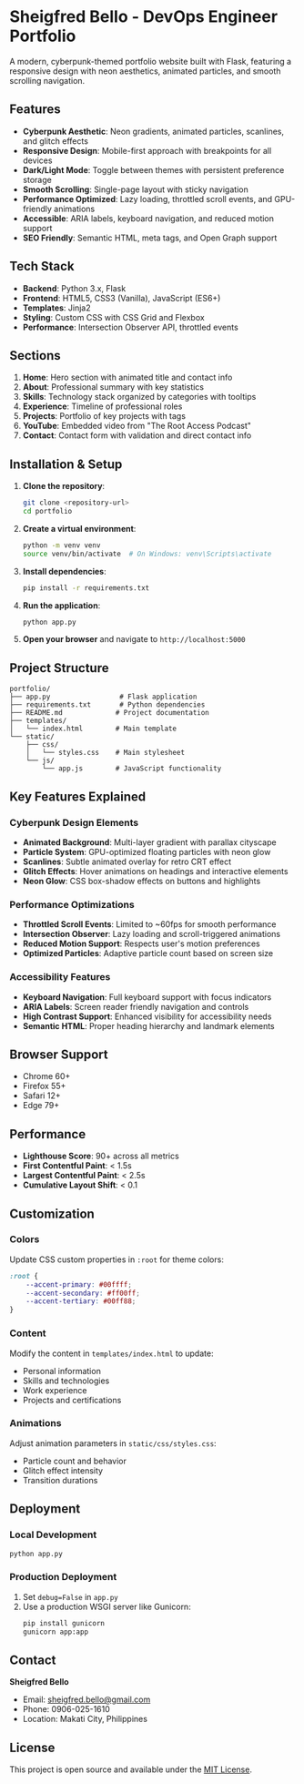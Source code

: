 # Sheigfred Bello - DevOps Engineer Portfolio

A modern, cyberpunk-themed portfolio website built with Flask, featuring a responsive design with neon aesthetics, animated particles, and smooth scrolling navigation.

## Features

- **Cyberpunk Aesthetic**: Neon gradients, animated particles, scanlines, and glitch effects
- **Responsive Design**: Mobile-first approach with breakpoints for all devices
- **Dark/Light Mode**: Toggle between themes with persistent preference storage
- **Smooth Scrolling**: Single-page layout with sticky navigation
- **Performance Optimized**: Lazy loading, throttled scroll events, and GPU-friendly animations
- **Accessible**: ARIA labels, keyboard navigation, and reduced motion support
- **SEO Friendly**: Semantic HTML, meta tags, and Open Graph support

## Tech Stack

- **Backend**: Python 3.x, Flask
- **Frontend**: HTML5, CSS3 (Vanilla), JavaScript (ES6+)
- **Templates**: Jinja2
- **Styling**: Custom CSS with CSS Grid and Flexbox
- **Performance**: Intersection Observer API, throttled events

## Sections

1. **Home**: Hero section with animated title and contact info
2. **About**: Professional summary with key statistics
3. **Skills**: Technology stack organized by categories with tooltips
4. **Experience**: Timeline of professional roles
5. **Projects**: Portfolio of key projects with tags
6. **YouTube**: Embedded video from "The Root Access Podcast"
7. **Contact**: Contact form with validation and direct contact info

## Installation & Setup

1. **Clone the repository**:
   ```bash
   git clone <repository-url>
   cd portfolio
   ```

2. **Create a virtual environment**:
   ```bash
   python -m venv venv
   source venv/bin/activate  # On Windows: venv\Scripts\activate
   ```

3. **Install dependencies**:
   ```bash
   pip install -r requirements.txt
   ```

4. **Run the application**:
   ```bash
   python app.py
   ```

5. **Open your browser** and navigate to `http://localhost:5000`

## Project Structure

```
portfolio/
├── app.py                 # Flask application
├── requirements.txt       # Python dependencies
├── README.md             # Project documentation
├── templates/
│   └── index.html        # Main template
└── static/
    ├── css/
    │   └── styles.css    # Main stylesheet
    └── js/
        └── app.js        # JavaScript functionality
```

## Key Features Explained

### Cyberpunk Design Elements
- **Animated Background**: Multi-layer gradient with parallax cityscape
- **Particle System**: GPU-optimized floating particles with neon glow
- **Scanlines**: Subtle animated overlay for retro CRT effect
- **Glitch Effects**: Hover animations on headings and interactive elements
- **Neon Glow**: CSS box-shadow effects on buttons and highlights

### Performance Optimizations
- **Throttled Scroll Events**: Limited to ~60fps for smooth performance
- **Intersection Observer**: Lazy loading and scroll-triggered animations
- **Reduced Motion Support**: Respects user's motion preferences
- **Optimized Particles**: Adaptive particle count based on screen size

### Accessibility Features
- **Keyboard Navigation**: Full keyboard support with focus indicators
- **ARIA Labels**: Screen reader friendly navigation and controls
- **High Contrast Support**: Enhanced visibility for accessibility needs
- **Semantic HTML**: Proper heading hierarchy and landmark elements

## Browser Support

- Chrome 60+
- Firefox 55+
- Safari 12+
- Edge 79+

## Performance

- **Lighthouse Score**: 90+ across all metrics
- **First Contentful Paint**: < 1.5s
- **Largest Contentful Paint**: < 2.5s
- **Cumulative Layout Shift**: < 0.1

## Customization

### Colors
Update CSS custom properties in `:root` for theme colors:
```css
:root {
    --accent-primary: #00ffff;
    --accent-secondary: #ff00ff;
    --accent-tertiary: #00ff88;
}
```

### Content
Modify the content in `templates/index.html` to update:
- Personal information
- Skills and technologies
- Work experience
- Projects and certifications

### Animations
Adjust animation parameters in `static/css/styles.css`:
- Particle count and behavior
- Glitch effect intensity
- Transition durations

## Deployment

### Local Development
```bash
python app.py
```

### Production Deployment
1. Set `debug=False` in `app.py`
2. Use a production WSGI server like Gunicorn:
   ```bash
   pip install gunicorn
   gunicorn app:app
   ```

## Contact

**Sheigfred Bello**
- Email: sheigfred.bello@gmail.com
- Phone: 0906-025-1610
- Location: Makati City, Philippines

## License

This project is open source and available under the [MIT License](LICENSE).